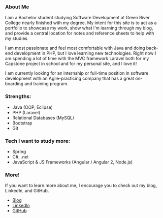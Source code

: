 ### About Me

I am a Bachelor student studying Software Development at Green River College nearly finished with my degree.  My intent for this site is to act as a portfolio to showcase my work, show what I'm learning through my blog, and provide a central location for notes and reference sheets to help with my studies.

I am most passionate and feel most comfortable with Java and doing back-end development in PHP, but I love learning new technologies.  Right now I am spending a lot of time with the MVC framework Laravel both for my Capstone project in school and for my personal site, and I love it!

I am currently looking for an internship or full-time position in software development with an Agile-practicing company that has a great on-boarding and training program.

### Strengths:

- Java (OOP, Eclipse)
- PHP (Laravel)
- Relational Databases (MySQL)
- Bootstrap
- Git

### Tech I want to study more:

- Spring
- C#, .net
- JavaScript & JS Frameworks (Angular / Angular 2, Node.js)

### More!

If you want to learn more about me, I encourage you to check out my blog, LinkedIn, and GitHub.

- [Blog](/blog)
- [LinkedIn](https://www.linkedin.com/in/chrisknoll3/)
- [GitHub](https://github.com/chris-knoll)
